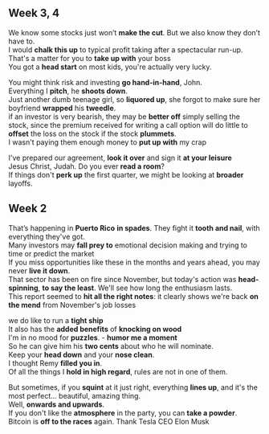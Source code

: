 ## Week 3, 4 
We know some stocks just won’t **make the cut**. But we also know they don’t have to.  
I would **chalk this up** to typical profit taking after a spectacular run-up.  
That's a matter for you to **take up with** your boss  
You got a **head start** on most kids, you're actually very lucky.  

You might think risk and investing **go hand-in-hand**, John.  
Everything I **pitch**, he **shoots down**.  
Just another dumb teenage girl, so **liquored up**, she forgot to make sure her boyfriend **wrapped** his **tweedle**.  
if an investor is very bearish, they may be **better off** simply selling the stock, since the premium received for writing a call option will do little to **offset** the loss on the stock if the stock **plummets**.  
I wasn't paying them enough money to **put up with** my crap  

I've prepared our agreement, **look it over** and sign it **at your leisure**  
Jesus Christ, Judah. Do you ever **read a room**?  
If things don't **perk up** the first quarter, we might be looking at **broader** layoffs.  

## Week 2 

That’s happening in **Puerto Rico** **in spades**.
They fight it **tooth and nail**, with everything they've got.  
Many investors may **fall prey to** emotional decision making and trying to time or predict the market  
If you miss opportunities like these in the months and years ahead, you may never **live it down**.  
That sector has been on fire since November, but today's action was **head-spinning**, **to say the least**. We'll see how long the enthusiasm lasts.  
This report seemed to **hit all the right notes**: it clearly shows we're back **on the mend** from November's job losses  

we do like to run a **tight ship**  
It also has the **added benefits** of **knocking on wood**  
I'm in no mood for **puzzles**.  - **humor me a moment**  
So he can give him his **two cents** about who he will nominate.  
Keep your **head down** and your **nose clean**.  
I thought Remy **filled you in**.  
Of all the things I **hold in high regard**, rules are not in one of them.  

But sometimes, if you **squint** at it just right, everything **lines up**, and it's the most perfect... beautiful, amazing thing.  
Well, **onwards and upwards**.  
If you don't like the **atmosphere** in the party, you can **take a powder**.  
Bitcoin is **off to the races** again. Thank Tesla CEO Elon Musk  
